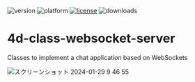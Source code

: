 ![version](https://img.shields.io/badge/version-20%2B-E23089)
![platform](https://img.shields.io/static/v1?label=platform&message=mac-intel%20|%20mac-arm%20|%20win-64&color=blue)
[![license](https://img.shields.io/github/license/miyako/4d-class-websocket-server)](LICENSE)
![downloads](https://img.shields.io/github/downloads/miyako/4d-class-websocket-server/total)

# 4d-class-websocket-server
Classes to implement a chat application based on WebSockets

![スクリーンショット 2024-01-29 9 46 55](https://github.com/miyako/4d-class-websocket-server/assets/1725068/ea646374-32df-4ad2-b78a-1f259775929a)
